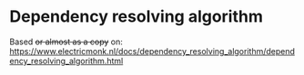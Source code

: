# Dependency resolving algorithm

Based ~~or almost as a copy~~ on:
https://www.electricmonk.nl/docs/dependency_resolving_algorithm/dependency_resolving_algorithm.html
